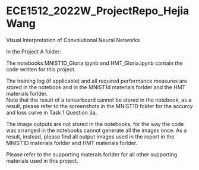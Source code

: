 # ECE1512_2022W_ProjectRepo_HejiaWang
Visual Interpretation of Convolutional Neural Networks  
  
  
  
In the Project A folder:  

The notebooks MNIST1D_Gloria.ipynb and HMT_Gloria.ipynb contain the code written for this project.  
  
The training log (if applicable) and all required performance measures are stored in the notebook and in the MNIST1d materials forlder and the HMT materials forlder.  
Note that the result of a tensorboard cannot be stored in the notebook, as a result, please refer to the screenshots in the MNIST1D folder for the accurcy and loss curve in Task 1 Question 3a.
  
The image outputs are not stored in the notebooks, for the way the code was arranged in the notebooks cannot generate all the images once. As a result, instead, please find all output images used in the report in the MNIST1D materials forlder and HMT materials forlder.  
  
Please refer to the supporting materals forlder for all other supporting materials used in this project.



